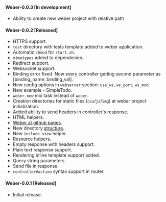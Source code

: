 #### Weber-0.0.3 [In development]

  * Ability to create new weber project with relative path
 
#### Weber-0.0.2 [Released]

  * HTTPS support.
  * `test` directory with tests template added to weber application.
  * Automatic `chmod` for `start.sh`.
  * `mimetypes` added to dependecies.
  * Redirect support.
  * Websocket support.
  * Binding error fixed. Now every controller getting second parameter as [binding_name: binding_val].
  * New config options in `webserver` section: `use_ws`, `ws_port`, `ws_mod`.
  * New example - SimpleTodo.
  * `weber.new` mix task instead of `weber`.
  * Creation directories for static files (`css`/`js`/`img`) at weber project initialization.
  * Added ability to send headers in controller's response.
  * HTML helpers.
  * [Weber at github pages](http://0xax.github.io/weber/index.html).
  * New directory [structure](https://github.com/0xAX/weber/wiki/Weber-project-directory-structure).
  * New `include_view` helper.
  * Resource helpers.
  * Empty response with headers support.
  * Plain text response support.
  * Rendering inline template support added.
  * Query string parameters.
  * Send file in response.
  * `controller#action` syntax support in router.

#### Weber-0.0.1 [Released]

  * Initial release.
